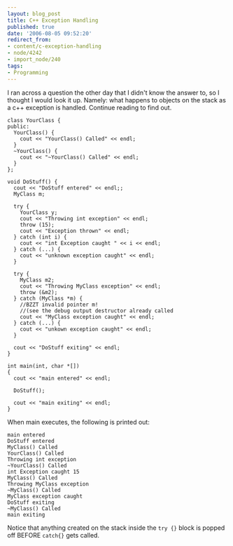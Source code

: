 ```yaml
---
layout: blog_post
title: C++ Exception Handling
published: true
date: '2006-08-05 09:52:20'
redirect_from:
- content/c-exception-handling
- node/4242
- import_node/240
tags:
- Programming
---
```


I ran across a question the other day that I didn't know the answer to, so I thought I would look it up. Namely: what happens to objects on the stack as a c++ exception is handled. Continue reading to find out.

    class YourClass {
    public:
      YourClass() {
        cout << "YourClass() Called" << endl;
      }
      ~YourClass() {
        cout << "~YourClass() Called" << endl;
      }
    };

    void DoStuff() {
      cout << "DoStuff entered" << endl;;
      MyClass m;

      try {
        YourClass y;
        cout << "Throwing int exception" << endl;
        throw (15);
        cout << "Exception thrown" << endl;
      } catch (int i) {
        cout << "int Exception caught " << i << endl;
      } catch (...) {
        cout << "unknown exception caught" << endl;
      }

      try {
        MyClass m2;
        cout << "Throwing MyClass exception" << endl;
        throw (&m2);
      } catch (MyClass *m) {
        //BZZT invalid pointer m!
        //(see the debug output destructor already called
        cout << "MyClass exception caught" << endl;
      } catch (...) {
        cout << "unkown exception caught" << endl;
      }

      cout << "DoStuff exiting" << endl;
    }

    int main(int, char *[])
    {
      cout << "main entered" << endl;

      DoStuff();

      cout << "main exiting" << endl;
    }

When main executes, the following is printed out:

    main entered
    DoStuff entered
    MyClass() Called
    YourClass() Called
    Throwing int exception
    ~YourClass() Called
    int Exception caught 15
    MyClass() Called
    Throwing MyClass exception
    ~MyClass() Called
    MyClass exception caught
    DoStuff exiting
    ~MyClass() Called
    main exiting

Notice that anything created on the stack inside the `try {}` block is popped off BEFORE `catch{}` gets called.
